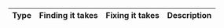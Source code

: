 | Type | Finding it takes | Fixing it takes | Description |
| ---- | ---------------- | --------------- | ----------- |
